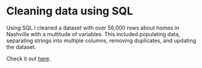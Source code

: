 # Cleaning data using SQL
 
Using SQL I cleaned a dataset with over 56,000 rows about homes in Nashville with a multitude of variables. This included populating data, separating strings into multiple columns, removing duplicates, and updating the dataset.
 
Check it out [here](https://github.com/ahmeevang/Cleaning-data-using-SQL/blob/main/Cleaning_data.sql).
